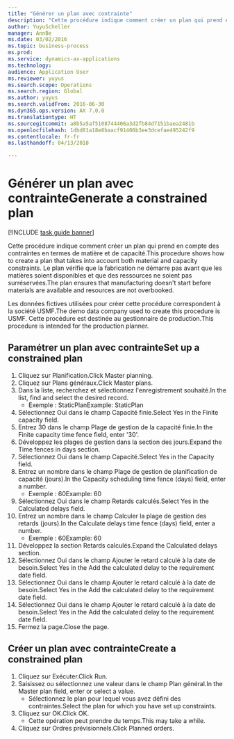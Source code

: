 ```yaml
--- 
title: "Générer un plan avec contrainte"
description: "Cette procédure indique comment créer un plan qui prend en compte des contraintes en termes de matière et de capacité."
author: YuyuScheller
manager: AnnBe
ms.date: 03/02/2016
ms.topic: business-process
ms.prod: 
ms.service: dynamics-ax-applications
ms.technology: 
audience: Application User
ms.reviewer: yuyus
ms.search.scope: Operations
ms.search.region: Global
ms.author: yuyus
ms.search.validFrom: 2016-06-30
ms.dyn365.ops.version: AX 7.0.0
ms.translationtype: HT
ms.sourcegitcommit: a8b5a5af5108744406a3d2fb84d7151baea2481b
ms.openlocfilehash: 1dbd81a18e8baacf91406b3ee3dcefae495242f9
ms.contentlocale: fr-fr
ms.lasthandoff: 04/13/2018

---
```

# <a name="generate-a-constrained-plan"></a><span data-ttu-id="f0c03-103">Générer un plan avec contrainte</span><span class="sxs-lookup"><span data-stu-id="f0c03-103">Generate a constrained plan</span></span>

[!INCLUDE [task guide banner](../../includes/task-guide-banner.md)]

<span data-ttu-id="f0c03-104">Cette procédure indique comment créer un plan qui prend en compte des contraintes en termes de matière et de capacité.</span><span class="sxs-lookup"><span data-stu-id="f0c03-104">This procedure shows how to create a plan that takes into account both material and capacity constraints.</span></span> <span data-ttu-id="f0c03-105">Le plan vérifie que la fabrication ne démarre pas avant que les matières soient disponibles et que des ressources ne soient pas surréservées.</span><span class="sxs-lookup"><span data-stu-id="f0c03-105">The plan ensures that manufacturing doesn't start before materials are available and resources are not overbooked.</span></span> 

<span data-ttu-id="f0c03-106">Les données fictives utilisées pour créer cette procédure correspondent à la société USMF.</span><span class="sxs-lookup"><span data-stu-id="f0c03-106">The demo data company used to create this procedure is USMF.</span></span> <span data-ttu-id="f0c03-107">Cette procédure est destinée au gestionnaire de production.</span><span class="sxs-lookup"><span data-stu-id="f0c03-107">This procedure is intended for the production planner.</span></span>


## <a name="set-up-a-constrained-plan"></a><span data-ttu-id="f0c03-108">Paramétrer un plan avec contrainte</span><span class="sxs-lookup"><span data-stu-id="f0c03-108">Set up a constrained plan</span></span>
1. <span data-ttu-id="f0c03-109">Cliquez sur Planification.</span><span class="sxs-lookup"><span data-stu-id="f0c03-109">Click Master planning.</span></span>
2. <span data-ttu-id="f0c03-110">Cliquez sur Plans généraux.</span><span class="sxs-lookup"><span data-stu-id="f0c03-110">Click Master plans.</span></span>
3. <span data-ttu-id="f0c03-111">Dans la liste, recherchez et sélectionnez l'enregistrement souhaité.</span><span class="sxs-lookup"><span data-stu-id="f0c03-111">In the list, find and select the desired record.</span></span>
    * <span data-ttu-id="f0c03-112">Exemple : StaticPlan</span><span class="sxs-lookup"><span data-stu-id="f0c03-112">Example: StaticPlan</span></span>  
4. <span data-ttu-id="f0c03-113">Sélectionnez Oui dans le champ Capacité finie.</span><span class="sxs-lookup"><span data-stu-id="f0c03-113">Select Yes in the Finite capacity field.</span></span>
5. <span data-ttu-id="f0c03-114">Entrez 30 dans le champ Plage de gestion de la capacité finie.</span><span class="sxs-lookup"><span data-stu-id="f0c03-114">In the Finite capacity time fence field, enter '30'.</span></span>
6. <span data-ttu-id="f0c03-115">Développez les plages de gestion dans la section des jours.</span><span class="sxs-lookup"><span data-stu-id="f0c03-115">Expand the Time fences in days section.</span></span>
7. <span data-ttu-id="f0c03-116">Sélectionnez Oui dans le champ Capacité.</span><span class="sxs-lookup"><span data-stu-id="f0c03-116">Select Yes in the Capacity field.</span></span>
8. <span data-ttu-id="f0c03-117">Entrez un nombre dans le champ Plage de gestion de planification de capacité (jours).</span><span class="sxs-lookup"><span data-stu-id="f0c03-117">In the Capacity scheduling time fence (days) field, enter a number.</span></span>
    * <span data-ttu-id="f0c03-118">Exemple : 60</span><span class="sxs-lookup"><span data-stu-id="f0c03-118">Example: 60</span></span>  
9. <span data-ttu-id="f0c03-119">Sélectionnez Oui dans le champ Retards calculés.</span><span class="sxs-lookup"><span data-stu-id="f0c03-119">Select Yes in the Calculated delays field.</span></span>
10. <span data-ttu-id="f0c03-120">Entrez un nombre dans le champ Calculer la plage de gestion des retards (jours).</span><span class="sxs-lookup"><span data-stu-id="f0c03-120">In the Calculate delays time fence (days) field, enter a number.</span></span>
    * <span data-ttu-id="f0c03-121">Exemple : 60</span><span class="sxs-lookup"><span data-stu-id="f0c03-121">Example: 60</span></span>  
11. <span data-ttu-id="f0c03-122">Développez la section Retards calculés.</span><span class="sxs-lookup"><span data-stu-id="f0c03-122">Expand the Calculated delays section.</span></span>
12. <span data-ttu-id="f0c03-123">Sélectionnez Oui dans le champ Ajouter le retard calculé à la date de besoin.</span><span class="sxs-lookup"><span data-stu-id="f0c03-123">Select Yes in the Add the calculated delay to the requirement date field.</span></span>
13. <span data-ttu-id="f0c03-124">Sélectionnez Oui dans le champ Ajouter le retard calculé à la date de besoin.</span><span class="sxs-lookup"><span data-stu-id="f0c03-124">Select Yes in the Add the calculated delay to the requirement date field.</span></span>
14. <span data-ttu-id="f0c03-125">Sélectionnez Oui dans le champ Ajouter le retard calculé à la date de besoin.</span><span class="sxs-lookup"><span data-stu-id="f0c03-125">Select Yes in the Add the calculated delay to the requirement date field.</span></span>
15. <span data-ttu-id="f0c03-126">Fermez la page.</span><span class="sxs-lookup"><span data-stu-id="f0c03-126">Close the page.</span></span>

## <a name="create-a-constrained-plan"></a><span data-ttu-id="f0c03-127">Créer un plan avec contrainte</span><span class="sxs-lookup"><span data-stu-id="f0c03-127">Create a constrained plan</span></span>
1. <span data-ttu-id="f0c03-128">Cliquez sur Exécuter.</span><span class="sxs-lookup"><span data-stu-id="f0c03-128">Click Run.</span></span>
2. <span data-ttu-id="f0c03-129">Saisissez ou sélectionnez une valeur dans le champ Plan général.</span><span class="sxs-lookup"><span data-stu-id="f0c03-129">In the Master plan field, enter or select a value.</span></span>
    * <span data-ttu-id="f0c03-130">Sélectionnez le plan pour lequel vous avez défini des contraintes.</span><span class="sxs-lookup"><span data-stu-id="f0c03-130">Select the plan for which you have set up constraints.</span></span>  
3. <span data-ttu-id="f0c03-131">Cliquez sur OK.</span><span class="sxs-lookup"><span data-stu-id="f0c03-131">Click OK.</span></span>
    * <span data-ttu-id="f0c03-132">Cette opération peut prendre du temps.</span><span class="sxs-lookup"><span data-stu-id="f0c03-132">This may take a while.</span></span>  
4. <span data-ttu-id="f0c03-133">Cliquez sur Ordres prévisionnels.</span><span class="sxs-lookup"><span data-stu-id="f0c03-133">Click Planned orders.</span></span>


